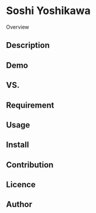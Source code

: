 Soshi Yoshikawa
====

Overview

## Description

## Demo

## VS. 

## Requirement

## Usage

## Install

## Contribution

## Licence

## Author
